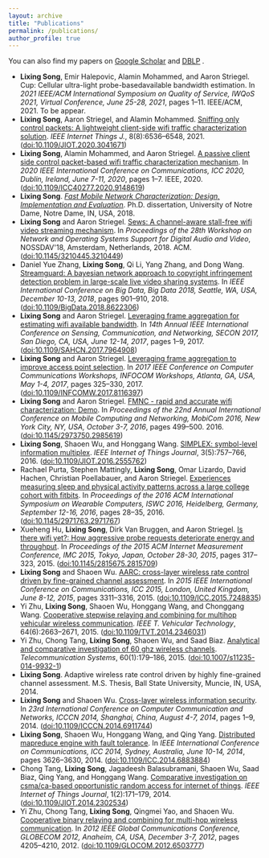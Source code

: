 ```yaml
---
layout: archive
title: "Publications"
permalink: /publications/
author_profile: true
---
```



  You can also find my papers on <u><a href="https://scholar.google.com/citations?user=feBkC8UAAAAJ&hl=en">Google Scholar</a></u> and <u><a href="http://dblp.uni-trier.de/pers/hd/s/Song:Lixing">DBLP</a></u> .

<ul class="bib2xhtml">

<!-- Authors: Lixing Song and Emir Halepovic and Alamin Mohammed and Aaron
  Striegel -->
<li><a name="iwqos"></a><strong>Lixing Song</strong>, Emir
  Halepovic, Alamin Mohammed, and Aaron
  Striegel.
Cup: Cellular ultra-light probe-basedavailable bandwidth estimation.
In <cite>2021 IEEE/ACM International Symposium on Quality of Service, IWQoS
  2021, Virtual Conference, June 25-28, 2021</cite>, pages 1&ndash;11. IEEE/ACM,
  2021.
To be appear.</li>

<!-- Authors: Lixing Song and Aaron Striegel and Alamin Mohammed -->
<li><a name="DBLP:journals/iotj/SongSM21"></a><strong>Lixing Song</strong>, Aaron
  Striegel, and Alamin Mohammed.
<a href="https://doi.org/10.1109/JIOT.2020.3041671">Sniffing only control
  packets: A lightweight client-side wifi traffic characterization
  solution</a>.
<cite>IEEE Internet Things J.</cite>, 8(8):6536&ndash;6548, 2021.
(<a href="http://dx.doi.org/10.1109/JIOT.2020.3041671">doi:10.1109/JIOT.2020.3041671</a>)</li>

<!-- Authors: Lixing Song and Alamin Mohammed and Aaron Striegel -->
<li><a name="DBLP:conf/icc/SongMS20"></a><strong>Lixing Song</strong>, Alamin
  Mohammed, and Aaron Striegel.
<a href="https://doi.org/10.1109/ICC40277.2020.9148619">A passive client side
  control packet-based wifi traffic characterization mechanism</a>.
In <cite>2020 IEEE International Conference on Communications, ICC 2020,
  Dublin, Ireland, June 7-11, 2020</cite>, pages 1&ndash;7. IEEE, 2020.
(<a href="http://dx.doi.org/10.1109/ICC40277.2020.9148619">doi:10.1109/ICC40277.2020.9148619</a>)</li>

<!-- Authors: Lixing Song -->
<li><a name="song_phd"></a><strong>Lixing
  Song</strong>.
<a href="https://pqdtopen.proquest.com/pubnum/13836376.html"><cite>Fast Mobile
  Network Characterization: Design, Implementation and Evaluation</cite></a>.
Ph.D. dissertation, University of Notre Dame, Notre Dame, IN, USA, 2018.</li>

<!-- Authors: Lixing Song and Aaron Striegel -->
<li><a name="nossdav18"></a><strong>Lixing Song</strong> and Aaron
  Striegel.
<a href="https://doi.org/10.1145/3210445.3210449">Sews: A channel-aware
  stall-free wifi video streaming mechanism</a>.
In <cite>Proceedings of the 28th Workshop on Network and Operating Systems
  Support for Digital Audio and Video</cite>, NOSSDAV'18, Amsterdam,
  Netherlands, 2018. ACM.
(<a href="http://dx.doi.org/10.1145/3210445.3210449">doi:10.1145/3210445.3210449</a>)</li>

<!-- Authors: Daniel Yue Zhang and Lixing Song and Qi Li and Yang Zhang and
  Dong Wang -->
<li><a name="bigdata18"></a>Daniel&nbsp;Yue Zhang, <strong>Lixing
  Song</strong>, Qi&nbsp;Li, Yang Zhang, and
  Dong Wang.
<a href="https://doi.org/10.1109/BigData.2018.8622306">Streamguard: A
  bayesian network approach to copyright infringement detection problem in
  large-scale live video sharing systems</a>.
In <cite>IEEE International Conference on Big Data, Big Data 2018, Seattle,
  WA, USA, December 10-13, 2018</cite>, pages 901&ndash;910, 2018.
(<a href="http://dx.doi.org/10.1109/BigData.2018.8622306">doi:10.1109/BigData.2018.8622306</a>)</li>

<!-- Authors: Lixing Song and Aaron Striegel -->
<li><a name="DBLP:conf/secon/SongS17"></a><strong>Lixing Song</strong> and Aaron
  Striegel.
<a href="https://doi.org/10.1109/SAHCN.2017.7964908">Leveraging frame
  aggregation for estimating wifi available bandwidth</a>.
In <cite>14th Annual IEEE International Conference on Sensing, Communication,
  and Networking, SECON 2017, San Diego, CA, USA, June 12-14, 2017</cite>,
  pages 1&ndash;9, 2017.
(<a href="http://dx.doi.org/10.1109/SAHCN.2017.7964908">doi:10.1109/SAHCN.2017.7964908</a>)</li>

<!-- Authors: Lixing Song and Aaron Striegel -->
<li><a name="DBLP:conf/infocom/SongS17"></a><strong>Lixing Song</strong> and Aaron
  Striegel.
<a href="https://doi.org/10.1109/INFCOMW.2017.8116397">Leveraging frame
  aggregation to improve access point selection</a>.
In <cite>2017 IEEE Conference on Computer Communications Workshops, INFOCOM
  Workshops, Atlanta, GA, USA, May 1-4, 2017</cite>, pages 325&ndash;330, 2017.
(<a href="http://dx.doi.org/10.1109/INFCOMW.2017.8116397">doi:10.1109/INFCOMW.2017.8116397</a>)</li>

<!-- Authors: Lixing Song and Aaron Striegel -->
<li><a name="DBLP:demo/mobicom/SongS16"></a><strong>Lixing Song</strong> and Aaron
  Striegel.
<a href="http://doi.acm.org/10.1145/2973750.2985619">FMNC - rapid and
  accurate wifi characterization: Demo</a>.
In <cite>Proceedings of the 22nd Annual International Conference on Mobile
  Computing and Networking, MobiCom 2016, New York City, NY, USA, October 3-7,
  2016</cite>, pages 499&ndash;500. 2016.
(<a href="http://dx.doi.org/10.1145/2973750.2985619">doi:10.1145/2973750.2985619</a>)</li>

<!-- Authors: Lixing Song and Shaoen Wu and Honggang Wang -->
<li><a name="DBLP:journals/iotj/SongWW16"></a><strong>Lixing Song</strong>, Shaoen Wu, and
  Honggang Wang.
<a href="http://dx.doi.org/10.1109/JIOT.2016.2555762">SIMPLEX: symbol-level
  information multiplex</a>.
<cite>IEEE Internet of Things Journal</cite>, 3(5):757&ndash;766, 2016.
(<a href="http://dx.doi.org/10.1109/JIOT.2016.2555762">doi:10.1109/JIOT.2016.2555762</a>)</li>

<!-- Authors: Rachael Purta and Stephen Mattingly and Lixing Song and Omar
  Lizardo and David Hachen and Christian Poellabauer and Aaron Striegel -->
<li><a name="DBLP:conf/iswc/PurtaMSLHPS16"></a>Rachael Purta, Stephen
  Mattingly, <strong>Lixing Song</strong>, Omar Lizardo,
  David Hachen, Christian Poellabauer, and
  Aaron Striegel.
<a href="http://doi.acm.org/10.1145/2971763.2971767">Experiences measuring
  sleep and physical activity patterns across a large college cohort with
  fitbits</a>.
In <cite>Proceedings of the 2016 ACM International Symposium on Wearable
  Computers, ISWC 2016, Heidelberg, Germany, September 12-16, 2016</cite>,
  pages 28&ndash;35, 2016.
(<a href="http://dx.doi.org/10.1145/2971763.2971767">doi:10.1145/2971763.2971767</a>)</li>

<!-- Authors: Xueheng Hu and Lixing Song and Dirk Van Bruggen and Aaron
  Striegel -->
<li><a name="DBLP:conf/imc/HuSBS15"></a>Xueheng Hu, <strong>Lixing Song</strong>,
  Dirk&nbsp;Van Bruggen, and Aaron Striegel.
<a href="http://doi.acm.org/10.1145/2815675.2815709">Is there wifi yet?: How
  aggressive probe requests deteriorate energy and throughput</a>.
In <cite>Proceedings of the 2015 ACM Internet Measurement Conference, IMC
  2015, Tokyo, Japan, October 28-30, 2015</cite>, pages 317&ndash;323, 2015.
(<a href="http://dx.doi.org/10.1145/2815675.2815709">doi:10.1145/2815675.2815709</a>)</li>

<!-- Authors: Lixing Song and Shaoen Wu -->
<li><a name="DBLP:conf/icc/SongW15"></a><strong>Lixing Song</strong> and Shaoen Wu.
<a href="http://dx.doi.org/10.1109/ICC.2015.7248835">AARC: cross-layer
  wireless rate control driven by fine-grained channel assessment</a>.
In <cite>2015 IEEE International Conference on Communications, ICC 2015,
  London, United Kingdom, June 8-12, 2015</cite>, pages 3311&ndash;3316, 2015.
(<a href="http://dx.doi.org/10.1109/ICC.2015.7248835">doi:10.1109/ICC.2015.7248835</a>)</li>

<!-- Authors: Yi Zhu and Lixing Song and Shaoen Wu and Honggang Wang and
  Chonggang Wang -->
<li><a name="DBLP:journals/tvt/ZhuSWWW15"></a>Yi&nbsp;Zhu, <strong>Lixing Song</strong>,
  Shaoen Wu, Honggang Wang, and
  Chonggang Wang.
<a href="http://dx.doi.org/10.1109/TVT.2014.2346031">Cooperative stepwise
  relaying and combining for multihop vehicular wireless communication</a>.
<cite>IEEE T. Vehicular Technology</cite>, 64(6):2663&ndash;2671, 2015.
(<a href="http://dx.doi.org/10.1109/TVT.2014.2346031">doi:10.1109/TVT.2014.2346031</a>)</li>

<!-- Authors: Yi Zhu and Chong Tang and Lixing Song and Shaoen Wu and Saad Biaz
  -->
<li><a name="DBLP:journals/telsys/Zhu0SWB15"></a>Yi&nbsp;Zhu, Chong Tang,
  <strong>Lixing Song</strong>, Shaoen Wu, and
  Saad Biaz.
<a href="http://dx.doi.org/10.1007/s11235-014-9932-1">Analytical and
  comparative investigation of 60 ghz wireless channels</a>.
<cite>Telecommunication Systems</cite>, 60(1):179&ndash;186, 2015.
(<a href="http://dx.doi.org/10.1007/s11235-014-9932-1">doi:10.1007/s11235-014-9932-1</a>)</li>

<!-- Authors: Lixing Song -->
<li><a name="song2014adaptive"></a><strong>Lixing Song</strong>.
Adaptive wireless rate control driven by highly fine-grained channel
  assessment.
M.S. Thesis, Ball State University, Muncie, IN, USA, 2014.</li>

<!-- Authors: Lixing Song and Shaoen Wu -->
<li><a name="DBLP:conf/icccn/SongW14"></a><strong>Lixing Song</strong> and Shaoen Wu.
<a href="http://dx.doi.org/10.1109/ICCCN.2014.6911744">Cross-layer wireless
  information security</a>.
In <cite>23rd International Conference on Computer Communication and Networks,
  ICCCN 2014, Shanghai, China, August 4-7, 2014</cite>, pages 1&ndash;9, 2014.
(<a href="http://dx.doi.org/10.1109/ICCCN.2014.6911744">doi:10.1109/ICCCN.2014.6911744</a>)</li>

<!-- Authors: Lixing Song and Shaoen Wu and Honggang Wang and Qing Yang -->
<li><a name="DBLP:conf/icc/SongWWY14"></a><strong>Lixing Song</strong>, Shaoen Wu,
  Honggang Wang, and Qing Yang.
<a href="http://dx.doi.org/10.1109/ICC.2014.6883884">Distributed mapreduce
  engine with fault tolerance</a>.
In <cite>IEEE International Conference on Communications, ICC 2014, Sydney,
  Australia, June 10-14, 2014</cite>, pages 3626&ndash;3630, 2014.
(<a href="http://dx.doi.org/10.1109/ICC.2014.6883884">doi:10.1109/ICC.2014.6883884</a>)</li>

<!-- Authors: Chong Tang and Lixing Song and Jagadeesh Balasubramani and Shaoen
  Wu and Saad Biaz and Qing Yang and Honggang Wang -->
<li><a name="DBLP:journals/iotj/0001SBWBYW14"></a>Chong Tang, <strong>Lixing Song</strong>,
  Jagadeesh Balasubramani, Shaoen Wu,
  Saad Biaz, Qing Yang, and
  Honggang Wang.
<a href="http://dx.doi.org/10.1109/JIOT.2014.2302534">Comparative investigation
  on csma/ca-based opportunistic random access for internet of things</a>.
<cite>IEEE Internet of Things Journal</cite>, 1(2):171&ndash;179, 2014.
(<a href="http://dx.doi.org/10.1109/JIOT.2014.2302534">doi:10.1109/JIOT.2014.2302534</a>)</li>

<!-- Authors: Yi Zhu and Chong Tang and Lixing Song and Qingmei Yao and Shaoen
  Wu -->
<li><a name="DBLP:conf/globecom/ZhuTSYW12"></a>Yi&nbsp;Zhu, Chong Tang,
  <strong>Lixing Song</strong>, Qingmei Yao, and
  Shaoen Wu.
<a href="http://dx.doi.org/10.1109/GLOCOM.2012.6503777">Cooperative binary
  relaying and combining for multi-hop wireless communication</a>.
In <cite>2012 IEEE Global Communications Conference, GLOBECOM 2012,
  Anaheim, CA, USA, December 3-7, 2012</cite>, pages 4205&ndash;4210, 2012.
(<a href="http://dx.doi.org/10.1109/GLOCOM.2012.6503777">doi:10.1109/GLOCOM.2012.6503777</a>)</li>

</ul>


